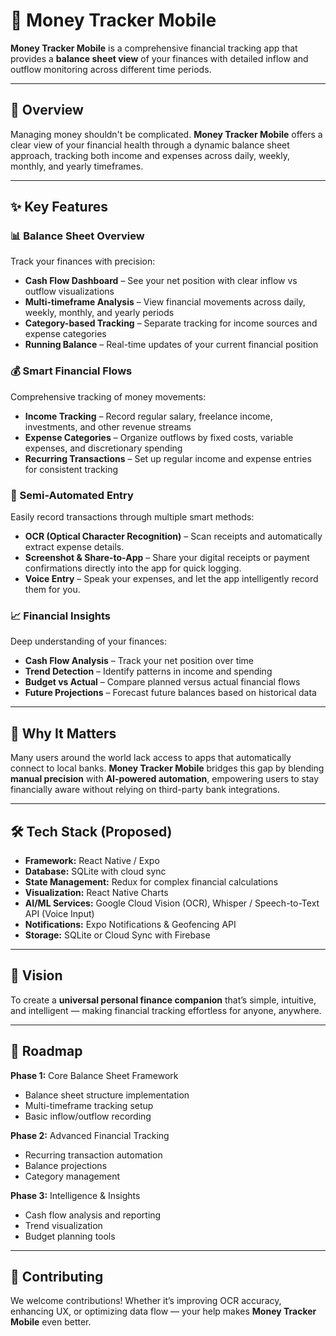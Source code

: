 # 💸 Money Tracker Mobile

**Money Tracker Mobile** is a comprehensive financial tracking app that provides a **balance sheet view** of your finances with detailed inflow and outflow monitoring across different time periods.

---

## 🚀 Overview

Managing money shouldn't be complicated. **Money Tracker Mobile** offers a clear view of your financial health through a dynamic balance sheet approach, tracking both income and expenses across daily, weekly, monthly, and yearly timeframes.

---

## ✨ Key Features

### 📊 Balance Sheet Overview

Track your finances with precision:

* **Cash Flow Dashboard** – See your net position with clear inflow vs outflow visualizations
* **Multi-timeframe Analysis** – View financial movements across daily, weekly, monthly, and yearly periods
* **Category-based Tracking** – Separate tracking for income sources and expense categories
* **Running Balance** – Real-time updates of your current financial position

### 💰 Smart Financial Flows

Comprehensive tracking of money movements:

* **Income Tracking** – Record regular salary, freelance income, investments, and other revenue streams
* **Expense Categories** – Organize outflows by fixed costs, variable expenses, and discretionary spending
* **Recurring Transactions** – Set up regular income and expense entries for consistent tracking

### 🧾 Semi-Automated Entry

Easily record transactions through multiple smart methods:

* **OCR (Optical Character Recognition)** – Scan receipts and automatically extract expense details.
* **Screenshot & Share-to-App** – Share your digital receipts or payment confirmations directly into the app for quick logging.
* **Voice Entry** – Speak your expenses, and let the app intelligently record them for you.

### 📈 Financial Insights

Deep understanding of your finances:

* **Cash Flow Analysis** – Track your net position over time
* **Trend Detection** – Identify patterns in income and spending
* **Budget vs Actual** – Compare planned versus actual financial flows
* **Future Projections** – Forecast future balances based on historical data

---

## 🧠 Why It Matters

Many users around the world lack access to apps that automatically connect to local banks. **Money Tracker Mobile** bridges this gap by blending **manual precision** with **AI-powered automation**, empowering users to stay financially aware without relying on third-party bank integrations.

---

## 🛠️ Tech Stack (Proposed)

* **Framework:** React Native / Expo
* **Database:** SQLite with cloud sync
* **State Management:** Redux for complex financial calculations
* **Visualization:** React Native Charts
* **AI/ML Services:** Google Cloud Vision (OCR), Whisper / Speech-to-Text API (Voice Input)
* **Notifications:** Expo Notifications & Geofencing API
* **Storage:** SQLite or Cloud Sync with Firebase

---

## 🎯 Vision

To create a **universal personal finance companion** that’s simple, intuitive, and intelligent — making financial tracking effortless for anyone, anywhere.

---

## 📅 Roadmap

**Phase 1:** Core Balance Sheet Framework

* Balance sheet structure implementation
* Multi-timeframe tracking setup
* Basic inflow/outflow recording

**Phase 2:** Advanced Financial Tracking

* Recurring transaction automation
* Balance projections
* Category management

**Phase 3:** Intelligence & Insights

* Cash flow analysis and reporting
* Trend visualization
* Budget planning tools

---

## 🤝 Contributing

We welcome contributions! Whether it’s improving OCR accuracy, enhancing UX, or optimizing data flow — your help makes **Money Tracker Mobile** even better.
